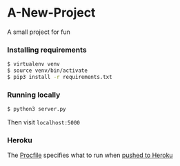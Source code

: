 # A-New-Project
A small project for fun



### Installing requirements
```bash
$ virtualenv venv
$ source venv/bin/activate
$ pip3 install -r requirements.txt
```

### Running locally
```bash
$ python3 server.py
```
Then visit `localhost:5000`

### Heroku
The [Procfile]() specifies what to run when [pushed to Heroku]()
